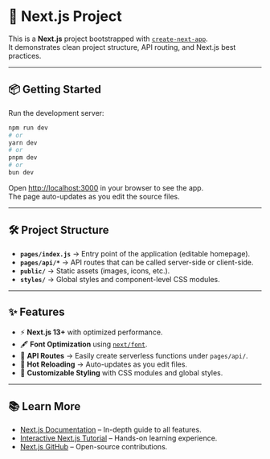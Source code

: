 # 🚀 Next.js Project

This is a **Next.js** project bootstrapped with [`create-next-app`](https://github.com/vercel/next.js/tree/canary/packages/create-next-app).  
It demonstrates clean project structure, API routing, and Next.js best practices.  

---

## 📦 Getting Started

Run the development server:

```bash
npm run dev
# or
yarn dev
# or
pnpm dev
# or
bun dev
```

Open [http://localhost:3000](http://localhost:3000) in your browser to see the app.  
The page auto-updates as you edit the source files.  

---

## 🛠 Project Structure

- **`pages/index.js`** → Entry point of the application (editable homepage).  
- **`pages/api/*`** → API routes that can be called server-side or client-side.  
- **`public/`** → Static assets (images, icons, etc.).  
- **`styles/`** → Global styles and component-level CSS modules.  

---

## ✨ Features

- ⚡ **Next.js 13+** with optimized performance.  
- 🖋 **Font Optimization** using [`next/font`](https://nextjs.org/docs/basic-features/font-optimization).  
- 📂 **API Routes** → Easily create serverless functions under `pages/api/`.  
- 🔄 **Hot Reloading** → Auto-updates as you edit files.  
- 🎨 **Customizable Styling** with CSS modules and global styles.  

---

## 📚 Learn More

- [Next.js Documentation](https://nextjs.org/docs) – In-depth guide to all features.  
- [Interactive Next.js Tutorial](https://nextjs.org/learn) – Hands-on learning experience.  
- [Next.js GitHub](https://github.com/vercel/next.js/) – Open-source contributions.  

